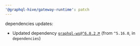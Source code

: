 ```yaml
---
'@graphql-hive/gateway-runtime': patch
---
```


dependencies updates: 

- Updated dependency [`graphql-ws@^6.0.2` ↗︎](https://www.npmjs.com/package/graphql-ws/v/6.0.2) (from `^5.16.0`, in `dependencies`)
